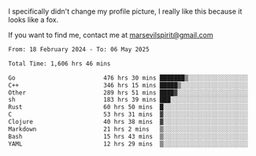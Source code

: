 I specifically didn't change my profile picture, I really like this because it looks like a fox.

If you want to find me, contact me at marsevilspirit@gmail.com

<!--START_SECTION:waka-->

```txt
From: 18 February 2024 - To: 06 May 2025

Total Time: 1,606 hrs 46 mins

Go                         476 hrs 30 mins ███████▒░░░░░░░░░░░░░░░░░   29.66 %
C++                        346 hrs 15 mins █████▒░░░░░░░░░░░░░░░░░░░   21.55 %
Other                      289 hrs 51 mins ████▓░░░░░░░░░░░░░░░░░░░░   18.04 %
sh                         183 hrs 39 mins ███░░░░░░░░░░░░░░░░░░░░░░   11.43 %
Rust                       60 hrs 50 mins  █░░░░░░░░░░░░░░░░░░░░░░░░   03.79 %
C                          53 hrs 31 mins  ▓░░░░░░░░░░░░░░░░░░░░░░░░   03.33 %
Clojure                    40 hrs 38 mins  ▓░░░░░░░░░░░░░░░░░░░░░░░░   02.53 %
Markdown                   21 hrs 2 mins   ▒░░░░░░░░░░░░░░░░░░░░░░░░   01.31 %
Bash                       15 hrs 43 mins  ▒░░░░░░░░░░░░░░░░░░░░░░░░   00.98 %
YAML                       12 hrs 29 mins  ▒░░░░░░░░░░░░░░░░░░░░░░░░   00.78 %
```

<!--END_SECTION:waka-->
